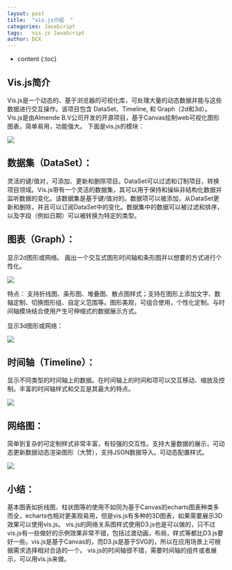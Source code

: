 ```yaml
---
layout: post
title:  "vis.js介绍  "
categories: JavaScript
tags:   vis.js JavaScript 
author: DCX
---
```


* content
{:toc}

## Vis.js简介
  Vis.js是一个动态的、基于浏览器的可视化库，可处理大量的动态数据并能与这些数据进行交互操作。该项目包含 DataSet、Timeline, 和 Graph（2d和3d）。
  Vis.js是由Almende B.V公司开发的开源项目，基于Canvas绘制web可视化图形图表，简单易用，功能强大。
下面是vis.js的模块： 




![](http://img.blog.csdn.net/20170930200142755?watermark/2/text/aHR0cDovL2Jsb2cuY3Nkbi5uZXQvRENYX2FiYw==/font/5a6L5L2T/fontsize/400/fill/I0JBQkFCMA==/dissolve/70/gravity/SouthEast)
## 数据集（DataSet）：
灵活的键/值对，可添加、更新和删除项目。DataSet可以过滤和订制项目，转换项目领域。Vis.js带有一个灵活的数据集，其可以用于保持和操纵非结构化数据并监听数据的变化。该数据集是基于键/值对的。数据项可以被添加，从DataSet更新和删除，并且可以订阅DataSet中的变化。数据集中的数据可以被过滤和排序，以及字段（例如日期）可以被转换为特定的类型。

## 图表（Graph）：
显示2d图形或网络。
画出一个交互式图形时间轴和条形图并以想要的方式进行个性化。 

 ![](http://img.blog.csdn.net/20170930200513043?watermark/2/text/aHR0cDovL2Jsb2cuY3Nkbi5uZXQvRENYX2FiYw==/font/5a6L5L2T/fontsize/400/fill/I0JBQkFCMA==/dissolve/70/gravity/SouthEast)

特点：
支持折线图、条形图、堆叠图、散点图样式；支持在图形上添加文字、数轴定制、切换图形组、自定义范围等。图形美观，可组合使用，个性化定制。与时间轴模块结合使用产生可伸缩式的数据展示方式。

显示3d图形或网络： 

![](http://img.blog.csdn.net/20170930200635792?watermark/2/text/aHR0cDovL2Jsb2cuY3Nkbi5uZXQvRENYX2FiYw==/font/5a6L5L2T/fontsize/400/fill/I0JBQkFCMA==/dissolve/70/gravity/SouthEast)

## 时间轴（Timeline）：
显示不同类型的时间轴上的数据。在时间轴上的时间和项可以交互移动、缩放及控制。丰富的时间轴样式和交互是其最大的特点。

![](http://img.blog.csdn.net/20170930200827527?watermark/2/text/aHR0cDovL2Jsb2cuY3Nkbi5uZXQvRENYX2FiYw==/font/5a6L5L2T/fontsize/400/fill/I0JBQkFCMA==/dissolve/70/gravity/SouthEast)

## 网络图：
简单到复杂的可定制样式非常丰富，有较强的交互性。支持大量数据的展示，可动态更新数据动态渲染图形（大赞），支持JSON数据导入。可动态配置样式。 

![](http://img.blog.csdn.net/20170930200918449?watermark/2/text/aHR0cDovL2Jsb2cuY3Nkbi5uZXQvRENYX2FiYw==/font/5a6L5L2T/fontsize/400/fill/I0JBQkFCMA==/dissolve/70/gravity/SouthEast)

## 小结：
   基本图表如折线图、柱状图等的使用不如同为基于Canvas的echarts图表种类多而全，echarts也相对更美观易用，但是vis.js有多种的3D图表，如果需要展示3D效果可以使用vis.js。
vis.js的网络关系图样式使用D3.js也是可以做的，只不过vis.js有一些做好的示例效果非常不错，包括过渡动画，布局，样式等都比D3.js要好一些。vis.js是基于Canvas的，而D3.js是基于SVG的，所以在应用场景上可根据需求选择相对合适的一个。
vis.js的时间轴很不错，需要时间轴的组件或者展示，可以用vis.js来做。

